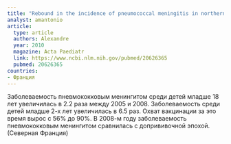 ```yaml
---
title: "Rebound in the incidence of pneumococcal meningitis in northern France: effect of serotype replacement"
analyst: amantonio
article:
  type: article
  authors: Alexandre
  year: 2010
  magazine: Acta Paediatr
  link: https://www.ncbi.nlm.nih.gov/pubmed/20626365
  pubmed: 20626365
countries:
- Франция
---
```


Заболеваемость пневмококковым менингитом среди детей младше 18 лет увеличилась в 2.2 раза между 2005 и 2008. Заболеваемость среди детей младше 2-х лет увеличилась в 6.5 раз. Охват вакцинации за это время вырос с 56% до 90%.
В 2008-м году заболеваемость пневмококковым менингитом сравнилась с допрививочной эпохой. (Северная Франция)
